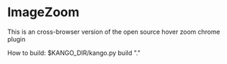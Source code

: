 ImageZoom
=========

This is an cross-browser version of the open source hover zoom chrome plugin


How to build:
$KANGO_DIR/kango.py build "."